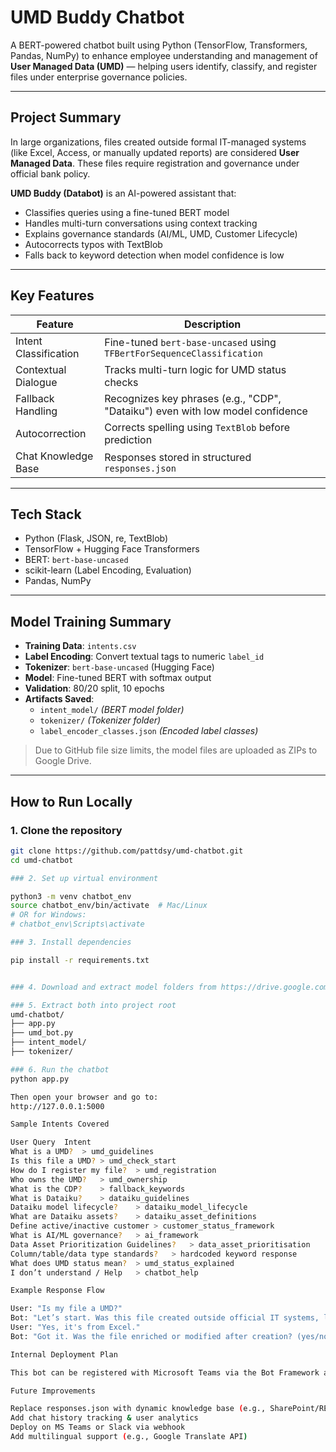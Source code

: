 

 
# UMD Buddy Chatbot

A BERT-powered chatbot built using Python (TensorFlow, Transformers, Pandas, NumPy) to enhance employee understanding and management of **User Managed Data (UMD)** — helping users identify, classify, and register files under enterprise governance policies.

---

## Project Summary

In large organizations, files created outside formal IT-managed systems (like Excel, Access, or manually updated reports) are considered **User Managed Data**. These files require registration and governance under official bank policy.

**UMD Buddy (Databot)** is an AI-powered assistant that:

- Classifies queries using a fine-tuned BERT model
- Handles multi-turn conversations using context tracking
- Explains governance standards (AI/ML, UMD, Customer Lifecycle)
- Autocorrects typos with TextBlob
- Falls back to keyword detection when model confidence is low

---

## Key Features

| Feature              | Description                                                                 |
|----------------------|-----------------------------------------------------------------------------|
| Intent Classification | Fine-tuned `bert-base-uncased` using `TFBertForSequenceClassification`     |
| Contextual Dialogue   | Tracks multi-turn logic for UMD status checks                              |
| Fallback Handling     | Recognizes key phrases (e.g., "CDP", "Dataiku") even with low model confidence |
| Autocorrection        | Corrects spelling using `TextBlob` before prediction                       |
| Chat Knowledge Base   | Responses stored in structured `responses.json`                            |

---

## Tech Stack

- Python (Flask, JSON, re, TextBlob)
- TensorFlow + Hugging Face Transformers
- BERT: `bert-base-uncased`
- scikit-learn (Label Encoding, Evaluation)
- Pandas, NumPy

---

## Model Training Summary

- **Training Data**: `intents.csv`
- **Label Encoding**: Convert textual tags to numeric `label_id`
- **Tokenizer**: `bert-base-uncased` (Hugging Face)
- **Model**: Fine-tuned BERT with softmax output
- **Validation**: 80/20 split, 10 epochs
- **Artifacts Saved**:
  - `intent_model/` *(BERT model folder)*  
  - `tokenizer/` *(Tokenizer folder)*  
  - `label_encoder_classes.json` *(Encoded label classes)*

> Due to GitHub file size limits, the model files are uploaded as ZIPs to Google Drive.

---

## How to Run Locally

### 1. Clone the repository

```bash
git clone https://github.com/pattdsy/umd-chatbot.git
cd umd-chatbot

### 2. Set up virtual environment

python3 -m venv chatbot_env
source chatbot_env/bin/activate  # Mac/Linux
# OR for Windows:
# chatbot_env\Scripts\activate

### 3. Install dependencies

pip install -r requirements.txt


### 4. Download and extract model folders from https://drive.google.com/drive/u/0/folders/1HgtySCBgFahqvRQnoTZqPyqZQKT-VeEO

### 5. Extract both into project root
umd-chatbot/
├── app.py
├── umd_bot.py
├── intent_model/
├── tokenizer/

### 6. Run the chatbot
python app.py

Then open your browser and go to:
http://127.0.0.1:5000

Sample Intents Covered

User Query	Intent
What is a UMD?	> umd_guidelines
Is this file a UMD?	> umd_check_start
How do I register my file?	> umd_registration
Who owns the UMD?	> umd_ownership
What is the CDP?	> fallback_keywords
What is Dataiku?	> dataiku_guidelines
Dataiku model lifecycle?	> dataiku_model_lifecycle
What are Dataiku assets?	> dataiku_asset_definitions
Define active/inactive customer	> customer_status_framework
What is AI/ML governance?	> ai_framework
Data Asset Prioritization Guidelines?	> data_asset_prioritisation
Column/table/data type standards?	> hardcoded keyword response
What does UMD status mean?	> umd_status_explained
I don’t understand / Help	> chatbot_help

Example Response Flow

User: "Is my file a UMD?"
Bot: "Let’s start. Was this file created outside official IT systems, like Excel, Access, or through manual processes?"
User: "Yes, it's from Excel."
Bot: "Got it. Was the file enriched or modified after creation? (yes/no)"

Internal Deployment Plan

This bot can be registered with Microsoft Teams via the Bot Framework and integrated into internal systems using a secure API gateway. The model and logic can be hosted on enterprise infrastructure (e.g., Azure or AWS) to enable real-time support for UMD governance.

Future Improvements

Replace responses.json with dynamic knowledge base (e.g., SharePoint/REST API)
Add chat history tracking & user analytics
Deploy on MS Teams or Slack via webhook
Add multilingual support (e.g., Google Translate API)


